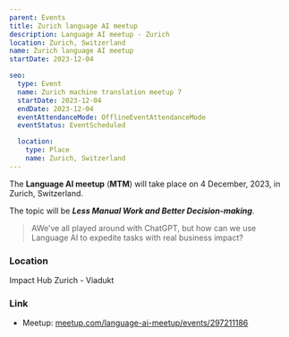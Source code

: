 ```yaml
---
parent: Events
title: Zurich language AI meetup
description: Language AI meetup - Zurich
location: Zurich, Switzerland
name: Zurich language AI meetup
startDate: 2023-12-04

seo:
  type: Event
  name: Zurich machine translation meetup 7
  startDate: 2023-12-04
  endDate: 2023-12-04
  eventAttendanceMode: OfflineEventAttendanceMode
  eventStatus: EventScheduled

  location:
    type: Place
    name: Zurich, Switzerland
---
```


The **Language AI meetup** (**MTM**) will take place on 4 December, 2023, in Zurich, Switzerland.

The topic will be ***Less Manual Work and Better Decision-making***.

> AWe’ve all played around with ChatGPT, but how can we use Language AI to expedite tasks with real business impact?

### Location

Impact Hub Zurich - Viadukt

### Link

- Meetup: [meetup.com/language-ai-meetup/events/297211186](https://www.meetup.com/language-ai-meetup/events/297211186/)
